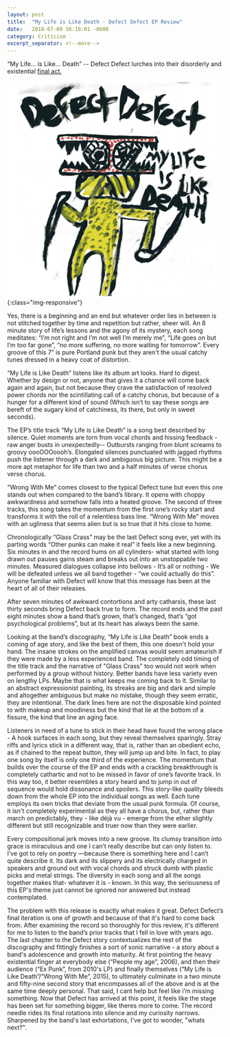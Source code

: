 ```yaml
---
layout: post
title:  "My Life is Like Death - Defect Defect EP Review"
date:   2018-07-09 16:16:01 -0600
category: Criticism
excerpt_separator: <!--more-->
---
```


“My Life… is Like… Death” -- Defect Defect lurches into their disorderly and existential <a href="https://dirtcultrecords.bandcamp.com/album/my-life-is-like-death" target="_blank">final act.</a>

![PDX](/images/MLILD.jpg){:class="img-responsive"}

<!--more-->



Yes, there is a beginning and an end but whatever order lies in between is not stitched together by time and repetition but rather, sheer will. An 8 minute story of life’s lessons and the agony of its mystery, each song meditates: “I’m not right and I’m not well I’m merely me”, “Life goes on but I’m too far gone”, “no more suffering, no more waiting for tomorrow”. Every groove of this 7” is pure Portland punk but they aren't the usual catchy tunes dressed in a heavy coat of distortion.

“My Life is Like Death” listens like its album art looks. Hard to digest. Whether by design or not, anyone that gives it a chance will come back again and again, but not because they crave the satisfaction of resolved power chords nor the scintillating call of a catchy chorus, but because of a hunger for a different kind of sound (Which isn’t to say these songs are bereft of the sugary kind of catchiness, its there, but only in sweet seconds).

The EP’s title track “My Life is Like Death” is a song best described by silence. Quiet moments are torn from vocal chords and hissing feedback - raw anger busts in unexpectedly-- Outbursts ranging from blunt screams to groovy oooOOOoooh’s. Elongated silences punctuated with jagged rhythms push the listener through a dark and ambiguous big picture. This might be a more apt metaphor for life than two and a half minutes of verse chorus verse chorus.

"Wrong With Me” comes closest to the typical Defect tune but even this one stands out when compared to the band’s library. It opens with choppy awkwardness and somehow falls into a heated groove.  The second of three tracks, this song takes the momentum from the first one’s rocky start and transforms it with the roll of a relentless bass line. “Wrong With Me” moves with an ugliness that seems alien but is so true that it hits close to home.

Chronologically “Glass Crass” may be the last Defect song ever, yet with its parting words “Other punks can make it real” it feels like a new beginning. Six minutes in and the record hums on all cylinders- what started with long drawn out pauses gains steam and breaks out into an unstoppable two minutes. Measured dialogues collapse into bellows - It’s all or nothing - We will be defeated unless we all band together - “we could actually do this”. Anyone familiar with Defect will know that this message has been at the heart of all of their releases.

After seven minutes of awkward contortions and arty catharsis, these last thirty seconds bring Defect back true to form.  The record ends and the past eight minutes show a band that’s grown, that’s changed, that’s “got psychological problems”, but at its heart has always been the same.

Looking at the band’s discography, “My Life is Like Death” book ends a coming of age story, and like the best of them, this one doesn't hold your hand. The insane strokes on the amplified canvas would seem amateurish if they were made by a less experienced band.  The completely odd timing of the title track and the narrative of "Glass Crass" too would not work when performed by a group without history.  Better bands have less variety even on lengthy LPs. Maybe that is what keeps me coming back to it. Similar to an abstract expressionist painting, its streaks are big and dark and simple and altogether ambiguous but make no mistake, though they seem erratic, they are intentional.  The dark lines here are not the disposable kind pointed to with makeup and moodiness but the kind that lie at the bottom of a fissure, the kind that line an aging face.

Listeners in need of a tune to stick in their head have found the wrong place - A hook surfaces in each song, but they reveal themselves sparingly. Stray riffs and lyrics stick in a different way, that is, rather than an obedient echo, as if chained to the repeat button, they will jump up and bite. In fact, to play one song by itself is only one third of the experience. The momentum that builds over the course of the EP and ends with a crackling breakthrough is completely cathartic and not to be missed in favor of one’s favorite track. In this way too, it better resembles a story heard and to jump in out of sequence would hold dissonance and spoilers. This story-like quality bleeds down from the whole EP into the individual songs as well. Each tune employs its own tricks that deviate from the usual punk formula. Of course, it isn't completely experimental as they all have a chorus, but, rather than march on predictably, they - like déjà vu - emerge from the ether slightly different but still recognizable and truer now than they were earlier.

Every compositional jerk moves into a new groove.  Its clumsy transition into grace is miraculous and one I can’t really describe but can only listen to. I’ve got to rely on poetry —because there is something here and I can’t quite describe it. Its dark and its slippery and its electrically charged in speakers and ground out with vocal chords and struck dumb with plastic picks and metal strings. The diversity in each song and all the songs together makes that- whatever it is - known.  In this way, the seriousness of this EP's theme just cannot be ignored nor answered but instead contemplated.

The problem with this release is exactly what makes it great. Defect Defect’s final iteration is one of growth and because of that it's hard to come back from. After examining the record so thoroughly for this review, it's different for me to listen to the band’s prior tracks that I fell in love with years ago. The last chapter to the Defect story contextualizes the rest of the discography and fittingly finishes a sort of sonic narrative - a story about a band's adolescence and growth into maturity.  At first pointing the heavy existential finger at everybody else (“People my age”, 2006), and then their audience (“Ex Punk”, from 2010's LP) and finally themselves (“My Life is Like Death”/“Wrong With Me”, 2015), to ultimately culminate in a two minute and fifty-nine second story that encompasses all of the above and is at the same time deeply personal.  That said, I cant help but feel like i’m missing something. Now that Defect has arrived at this point, it feels like the stage has been set for something bigger, like theres more to come. The record needle rides its final rotations into silence and my curiosity narrows. Sharpened by the band's last exhortations, I've got to wonder, "whats next?".
